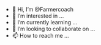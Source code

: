- 👋 Hi, I’m @Farmercoach
- 👀 I’m interested in ...
- 🌱 I’m currently learning ...
- 💞️ I’m looking to collaborate on ...
- 📫 How to reach me ...

<!---
Farmercoach/Farmercoach is a ✨ special ✨ repository because its `README.md` (this file) appears on your GitHub profile.
You can click the Preview link to take a look at your changes.
--->
